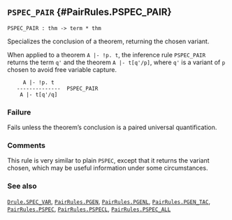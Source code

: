 ## `PSPEC_PAIR` {#PairRules.PSPEC_PAIR}


```
PSPEC_PAIR : thm -> term * thm
```



Specializes the conclusion of a theorem, returning the chosen variant.


When applied to a theorem `A |- !p. t`, the inference rule `PSPEC_PAIR`
returns the term `q'` and the theorem `A |- t[q'/p]`, where `q'` is a variant
of `p` chosen to avoid free variable capture.
    
         A |- !p. t
       --------------  PSPEC_PAIR
        A |- t[q'/q]
    



### Failure

Fails unless the theorem’s conclusion is a paired universal quantification.

### Comments

This rule is very similar to plain `PSPEC`, except that it returns the
variant chosen, which may be useful information under some circumstances.

### See also

[`Drule.SPEC_VAR`](#Drule.SPEC_VAR), [`PairRules.PGEN`](#PairRules.PGEN), [`PairRules.PGENL`](#PairRules.PGENL), [`PairRules.PGEN_TAC`](#PairRules.PGEN_TAC), [`PairRules.PSPEC`](#PairRules.PSPEC), [`PairRules.PSPECL`](#PairRules.PSPECL), [`PairRules.PSPEC_ALL`](#PairRules.PSPEC_ALL)

